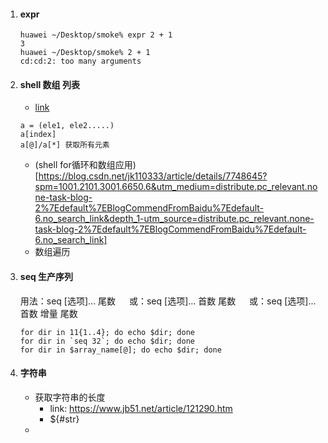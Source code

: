 1. #### expr 
    ```
    huawei ~/Desktop/smoke% expr 2 + 1
    3
    huawei ~/Desktop/smoke% 2 + 1     
    cd:cd:2: too many arguments
    ```
2. #### shell 数组 列表
   - [link](https://www.runoob.com/linux/linux-shell-array.html)
   ```shell 
   a = (ele1, ele2.....)
   a[index]
   a[@]/a[*] 获取所有元素
   ```
   - (shell for循环和数组应用)[https://blog.csdn.net/jk110333/article/details/7748645?spm=1001.2101.3001.6650.6&utm_medium=distribute.pc_relevant.none-task-blog-2%7Edefault%7EBlogCommendFromBaidu%7Edefault-6.no_search_link&depth_1-utm_source=distribute.pc_relevant.none-task-blog-2%7Edefault%7EBlogCommendFromBaidu%7Edefault-6.no_search_link]
   - 数组遍历
2. #### seq 生产序列
   用法：seq [选项]... 尾数
　      或：seq [选项]... 首数 尾数
　      或：seq [选项]... 首数 增量 尾数
    ```
    for dir in 11{1..4}; do echo $dir; done
    for dir in `seq 32`; do echo $dir; done
    for dir in $array_name[@]; do echo $dir; done
    ```
3. #### 字符串
   - 获取字符串的长度
     - link: https://www.jb51.net/article/121290.htm
     - ${#str}
   - 
